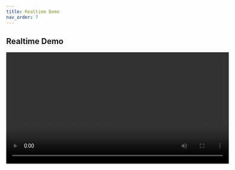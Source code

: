 ```yaml
---
title: Realtime Demo
nav_order: 7
---
```


## Realtime Demo

<div align="center">
  <video width="600" controls>
    <source src="videos/Cycle_Buddy_Demo.mp4" type="video/mp4">
  </video>
</div>
  
